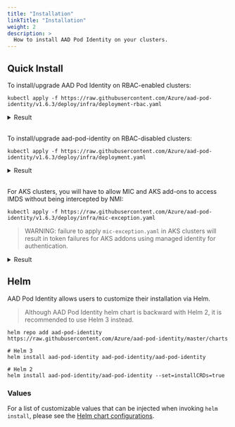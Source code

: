 ```yaml
---
title: "Installation"
linkTitle: "Installation"
weight: 2
description: >
  How to install AAD Pod Identity on your clusters.
---
```


## Quick Install

To install/upgrade AAD Pod Identity on RBAC-enabled clusters:

```
kubectl apply -f https://raw.githubusercontent.com/Azure/aad-pod-identity/v1.6.3/deploy/infra/deployment-rbac.yaml
```

<details>
<summary>Result</summary>

```
serviceaccount/aad-pod-id-nmi-service-account created
customresourcedefinition.apiextensions.k8s.io/azureassignedidentities.aadpodidentity.k8s.io created
customresourcedefinition.apiextensions.k8s.io/azureidentitybindings.aadpodidentity.k8s.io created
customresourcedefinition.apiextensions.k8s.io/azureidentities.aadpodidentity.k8s.io created
customresourcedefinition.apiextensions.k8s.io/azurepodidentityexceptions.aadpodidentity.k8s.io created
clusterrole.rbac.authorization.k8s.io/aad-pod-id-nmi-role created
clusterrolebinding.rbac.authorization.k8s.io/aad-pod-id-nmi-binding created
daemonset.apps/nmi created
serviceaccount/aad-pod-id-mic-service-account created
clusterrole.rbac.authorization.k8s.io/aad-pod-id-mic-role created
clusterrolebinding.rbac.authorization.k8s.io/aad-pod-id-mic-binding created
deployment.apps/mic created
```

</details><br/>

To install/upgrade aad-pod-identity on RBAC-disabled clusters:

```
kubectl apply -f https://raw.githubusercontent.com/Azure/aad-pod-identity/v1.6.3/deploy/infra/deployment.yaml
```

<details>
<summary>Result</summary>

```
customresourcedefinition.apiextensions.k8s.io/azureassignedidentities.aadpodidentity.k8s.io created
customresourcedefinition.apiextensions.k8s.io/azureidentitybindings.aadpodidentity.k8s.io created
customresourcedefinition.apiextensions.k8s.io/azureidentities.aadpodidentity.k8s.io created
customresourcedefinition.apiextensions.k8s.io/azurepodidentityexceptions.aadpodidentity.k8s.io created
daemonset.apps/nmi created
deployment.apps/mic created
```

</details><br/>

For AKS clusters, you will have to allow MIC and AKS add-ons to access IMDS without being intercepted by NMI:

```
kubectl apply -f https://raw.githubusercontent.com/Azure/aad-pod-identity/v1.6.3/deploy/infra/mic-exception.yaml
```

> WARNING: failure to apply `mic-exception.yaml` in AKS clusters will result in token failures for AKS addons using managed identity for authentication.

<details>
<summary>Result</summary>

```
azurepodidentityexception.aadpodidentity.k8s.io/mic-exception created
azurepodidentityexception.aadpodidentity.k8s.io/aks-addon-exception created
```

</details>

## Helm

AAD Pod Identity allows users to customize their installation via Helm.

> Although AAD Pod Identity helm chart is backward with Helm 2, it is recommended to use Helm 3 instead.

```
helm repo add aad-pod-identity https://raw.githubusercontent.com/Azure/aad-pod-identity/master/charts

# Helm 3
helm install aad-pod-identity aad-pod-identity/aad-pod-identity

# Helm 2
helm install aad-pod-identity/aad-pod-identity --set=installCRDs=true
```

### Values

For a list of customizable values that can be injected when invoking `helm install`, please see the [Helm chart configurations](https://github.com/Azure/aad-pod-identity/tree/master/charts/aad-pod-identity#configuration).

